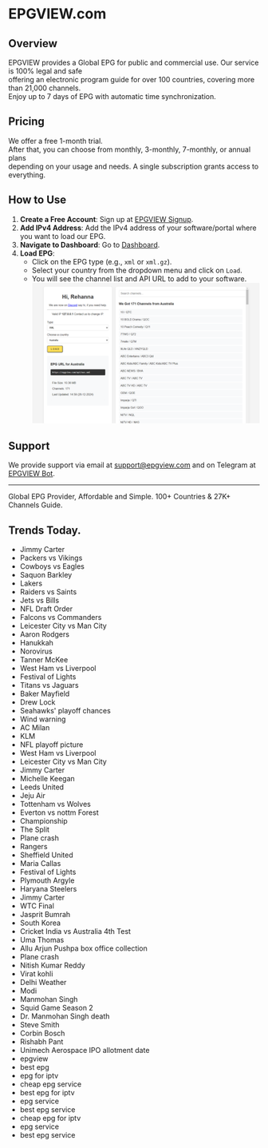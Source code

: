 # EPGVIEW.com



## Overview
EPGVIEW provides a Global EPG for public and commercial use. Our service is 100% legal and safe\
offering an electronic program guide for over 100 countries, covering more than 21,000 channels.\
Enjoy up to 7 days of EPG with automatic time synchronization.

## Pricing
We offer a free 1-month trial. \
After that, you can choose from monthly, 3-monthly, 7-monthly, or annual plans \
depending on your usage and needs. A single subscription grants access to everything.

## How to Use
1. **Create a Free Account**: Sign up at [EPGVIEW Signup](https://epgview.com/signup.php).
2. **Add IPv4 Address**: Add the IPv4 address of your software/portal where you want to load our EPG.
3. **Navigate to Dashboard**: Go to [Dashboard](https://epgview.com/dashboard.php).
4. **Load EPG**:
   - Click on the EPG type (e.g., `xml` or `xml.gz`).
   - Select your country from the dropdown menu and click on `Load`.
   - You will see the channel list and API URL to add to your software.
![EPGVIEW](img/dashboard.png)
## Support
We provide support via email at [support@epgview.com](mailto:support@epgview.com) and on Telegram at [EPGVIEW Bot](https://t.me/epgview_bot).

---

Global EPG Provider, Affordable and Simple. 100+ Countries & 27K+ Channels Guide.

## Trends Today.

- Jimmy Carter
- Packers vs Vikings
- Cowboys vs Eagles
- Saquon Barkley
- Lakers
- Raiders vs Saints
- Jets vs Bills
- NFL Draft Order
- Falcons vs Commanders
- Leicester City vs Man City
- Aaron Rodgers
- Hanukkah
- Norovirus
- Tanner McKee
- West Ham vs Liverpool
- Festival of Lights
- Titans vs Jaguars
- Baker Mayfield
- Drew Lock
- Seahawks' playoff chances
- Wind warning
- AC Milan
- KLM
- NFL playoff picture
- West Ham vs Liverpool
- Leicester City vs Man City
- Jimmy Carter
- Michelle Keegan
- Leeds United
- Jeju Air
- Tottenham vs Wolves
- Everton vs nottm Forest
- Championship
- The Split
- Plane crash
- Rangers
- Sheffield United
- Maria Callas
- Festival of Lights
- Plymouth Argyle
- Haryana Steelers
- Jimmy Carter
- WTC Final
- Jasprit Bumrah
- South Korea
- Cricket India vs Australia 4th Test
- Uma Thomas
- Allu Arjun Pushpa box office collection
- Plane crash
- Nitish Kumar Reddy
- Virat kohli
- Delhi Weather
- Modi
- Manmohan Singh
- Squid Game Season 2
- Dr. Manmohan Singh death
- Steve Smith
- Corbin Bosch
- Rishabh Pant
- Unimech Aerospace IPO allotment date
- epgview
- best epg
- epg for iptv
- cheap epg service
- best epg for iptv
- epg service
- best epg service
- cheap epg for iptv
- epg service
- best epg service
